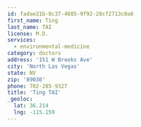```yaml
---
id: fadae21b-8c37-4605-9f92-28cf2713c0a6
first_name: Ting
last_name: TAI
license: M.D.
services:
  - environmental-medicine
category: doctors
address: '151 W Brooks Ave'
city: 'North Las Vegas'
state: NV
zip: '89030'
phone: 702-285-9327
title: 'Ting TAI'
_geoloc:
  lat: 36.214
  lng: -115.159
---
```

